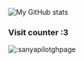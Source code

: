![My GitHub stats](https://github-readme-stats.vercel.app/api?username=SanyaPilot&show_icons=true&theme=merko)

### Visit counter :3
![:sanyapilotghpage](https://count.getloli.com/get/@:sanyapilotghpage?theme=rule34)
